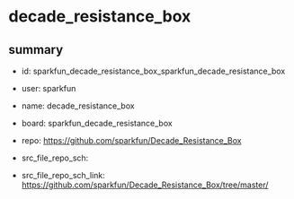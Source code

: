 # decade_resistance_box
 
## summary 
* id: sparkfun_decade_resistance_box_sparkfun_decade_resistance_box
* user: sparkfun
* name: decade_resistance_box
* board: sparkfun_decade_resistance_box
* repo: https://github.com/sparkfun/Decade_Resistance_Box



* src_file_repo_sch: 
* src_file_repo_sch_link: https://github.com/sparkfun/Decade_Resistance_Box/tree/master/




